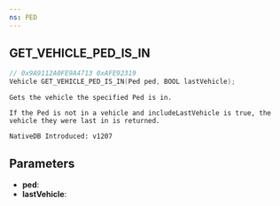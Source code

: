 ```yaml
---
ns: PED
---
```

## GET_VEHICLE_PED_IS_IN

```c
// 0x9A9112A0FE9A4713 0xAFE92319
Vehicle GET_VEHICLE_PED_IS_IN(Ped ped, BOOL lastVehicle);
```

```
Gets the vehicle the specified Ped is in.

If the Ped is not in a vehicle and includeLastVehicle is true, the vehicle they were last in is returned.

NativeDB Introduced: v1207
```

## Parameters
* **ped**:
* **lastVehicle**:
